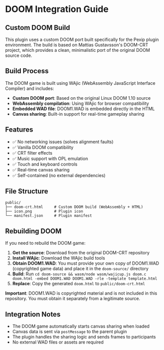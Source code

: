 # DOOM Integration Guide

## Custom DOOM Build

This plugin uses a custom DOOM port built specifically for the Pexip plugin environment. The build is based on Mattias Gustavsson's DOOM-CRT project, which provides a clean, minimalistic port of the original DOOM source code.

## Build Process

The DOOM game is built using WAjic (WebAssembly JavaScript Interface Compiler) and includes:

- **Custom DOOM port**: Based on the original Linux DOOM 1.10 source
- **WebAssembly compilation**: Using WAjic for browser compatibility
- **Embedded WAD file**: DOOM1.WAD is embedded directly in the HTML
- **Canvas sharing**: Built-in support for real-time gameplay sharing

## Features

- ✅ No networking issues (solves alignment faults)
- ✅ Vanilla DOOM compatibility
- ✅ CRT filter effects
- ✅ Music support with OPL emulation
- ✅ Touch and keyboard controls
- ✅ Real-time canvas sharing
- ✅ Self-contained (no external dependencies)

## File Structure

```
public/
├── doom-crt.html     # Custom DOOM build (WebAssembly + HTML)
├── icon.png          # Plugin icon
└── manifest.json     # Plugin manifest
```

## Rebuilding DOOM

If you need to rebuild the DOOM game:

1. **Get the source**: Download from the original DOOM-CRT repository
2. **Install WAjic**: Download the WAjic build tools
3. **Obtain DOOM1.WAD**: You must provide your own copy of DOOM1.WAD (copyrighted game data) and place it in the `doom-source/` directory
4. **Build**: Run `cd doom-source && wasm/node wasm/wajicup.js doom.c doom.html -embed DOOM1.WAD DOOM1.WAD -rle -template template.html`
5. **Replace**: Copy the generated `doom.html` to `public/doom-crt.html`

**Important**: DOOM1.WAD is copyrighted material and is not included in this repository. You must obtain it separately from a legitimate source.

## Integration Notes

- The DOOM game automatically starts canvas sharing when loaded
- Canvas data is sent via `postMessage` to the parent plugin
- The plugin handles the sharing logic and sends frames to participants
- No external WAD files or assets are required
